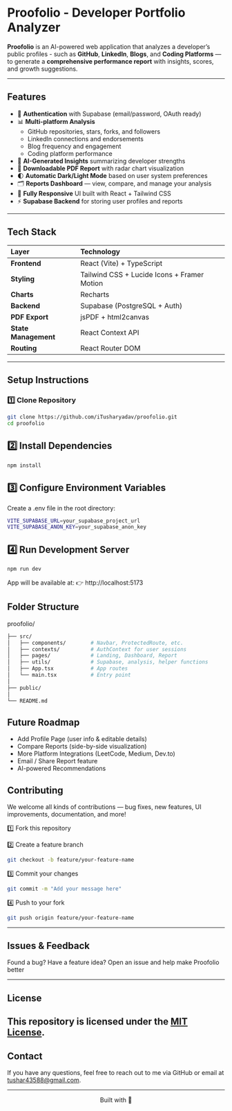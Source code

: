 #  Proofolio - Developer Portfolio Analyzer

**Proofolio** is an AI-powered web application that analyzes a developer’s public profiles - such as **GitHub**, **LinkedIn**, **Blogs**, and **Coding Platforms** — to generate a **comprehensive performance report** with insights, scores, and growth suggestions.

---

##  Features

- 🔐 **Authentication** with Supabase (email/password, OAuth ready)
- 📊 **Multi-platform Analysis**
  - GitHub repositories, stars, forks, and followers
  - LinkedIn connections and endorsements
  - Blog frequency and engagement
  - Coding platform performance
- 🧠 **AI-Generated Insights** summarizing developer strengths
- 📄 **Downloadable PDF Report** with radar chart visualization
- 🌓 **Automatic Dark/Light Mode** based on user system preferences
- 🗂️ **Reports Dashboard** — view, compare, and manage your analysis
- 🧭 **Fully Responsive** UI built with React + Tailwind CSS
- ⚡ **Supabase Backend** for storing user profiles and reports

---

##  Tech Stack

| Layer | Technology |
|:--|:--|
| **Frontend** | React (Vite) + TypeScript |
| **Styling** | Tailwind CSS + Lucide Icons + Framer Motion |
| **Charts** | Recharts |
| **Backend** | Supabase (PostgreSQL + Auth) |
| **PDF Export** | jsPDF + html2canvas |
| **State Management** | React Context API |
| **Routing** | React Router DOM |

---

##  Setup Instructions

### 1️⃣ Clone Repository

```bash
git clone https://github.com/iTusharyadav/proofolio.git
cd proofolio
```

## 2️⃣ Install Dependencies

```bash
npm install
```

## 3️⃣ Configure Environment Variables

Create a .env file in the root directory:

```bash
VITE_SUPABASE_URL=your_supabase_project_url
VITE_SUPABASE_ANON_KEY=your_supabase_anon_key
```

## 4️⃣ Run Development Server

```bash
npm run dev
```

App will be available at:
👉 http://localhost:5173

##  Folder Structure

proofolio/
```bash
├── src/
│   ├── components/        # Navbar, ProtectedRoute, etc.
│   ├── contexts/          # AuthContext for user sessions
│   ├── pages/             # Landing, Dashboard, Report
│   ├── utils/             # Supabase, analysis, helper functions
│   ├── App.tsx            # App routes
│   └── main.tsx           # Entry point
│
├── public/
│
└── README.md
```

## Future Roadmap
- Add Profile Page (user info & editable details)
- Compare Reports (side-by-side visualization)
- More Platform Integrations (LeetCode, Medium, Dev.to)
- Email / Share Report feature
- AI-powered Recommendations

##  Contributing
We welcome all kinds of contributions — bug fixes, new features, UI improvements, documentation, and more!

 
1️⃣ Fork this repository

2️⃣ Create a feature branch

```bash
git checkout -b feature/your-feature-name
```

3️⃣ Commit your changes

```bash
git commit -m "Add your message here"
```

4️⃣ Push to your fork

```bash
git push origin feature/your-feature-name
```
---

## Issues & Feedback
Found a bug? Have a feature idea?
Open an issue and help make Proofolio better

---

## License

This repository is licensed under the [MIT License](LICENSE).
---

##  Contact 
If you have any questions, feel free to reach out to me via GitHub or email at tushar43588@gmail.com.

---
<p align="center">
  Built with 💙
</p>
